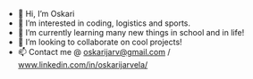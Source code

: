 - 👋  Hi, I’m Oskari
- 👀  I’m interested in coding, logistics and sports.
- 🌱  I’m currently learning many new things in school and in life!
- 💞️  I’m looking to collaborate on cool projects!
- 📫  Contact me @ oskarijarv@gmail.com / www.linkedin.com/in/oskarijarvela/

<!---
ojarvela/ojarvela is a ✨ special ✨ repository because its `README.md` (this file) appears on your GitHub profile.
You can click the Preview link to take a look at your changes.
--->
